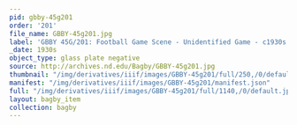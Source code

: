 ```yaml
---
pid: gbby-45g201
order: '201'
file_name: GBBY-45g201.jpg
label: 'GBBY 45G/201: Football Game Scene - Unidentified Game - c1930s'
_date: 1930s
object_type: glass plate negative
source: http://archives.nd.edu/Bagby/GBBY-45g201.jpg
thumbnail: "/img/derivatives/iiif/images/GBBY-45g201/full/250,/0/default.jpg"
manifest: "/img/derivatives/iiif/images/GBBY-45g201/manifest.json"
full: "/img/derivatives/iiif/images/GBBY-45g201/full/1140,/0/default.jpg"
layout: bagby_item
collection: bagby
---
```

